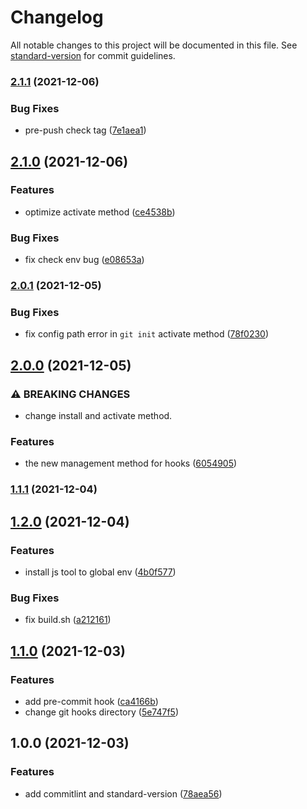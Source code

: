 # Changelog

All notable changes to this project will be documented in this file. See [standard-version](https://github.com/conventional-changelog/standard-version) for commit guidelines.

### [2.1.1](https://github.com/tzaiyang/git-hooks/compare/v2.1.0...v2.1.1) (2021-12-06)


### Bug Fixes

* pre-push check tag ([7e1aea1](https://github.com/tzaiyang/git-hooks/commit/7e1aea132040fbfe672600b6e58b38fd267ec5da))

## [2.1.0](https://github.com/tzaiyang/git-hooks/compare/v2.0.1...v2.1.0) (2021-12-06)


### Features

* optimize activate method ([ce4538b](https://github.com/tzaiyang/git-hooks/commit/ce4538b47dde959ff6a87731d9928879d743a747))


### Bug Fixes

* fix check env bug ([e08653a](https://github.com/tzaiyang/git-hooks/commit/e08653a6eee4cb8431815f8d041a6738ec153504))

### [2.0.1](https://github.com/tzaiyang/git-hooks/compare/v2.0.0...v2.0.1) (2021-12-05)


### Bug Fixes

* fix config path error in `git init` activate method ([78f0230](https://github.com/tzaiyang/git-hooks/commit/78f0230dce43a7d326a99596e113ae0731c3abdd))

## [2.0.0](https://github.com/tzaiyang/git-hooks/compare/v1.2.0...v2.0.0) (2021-12-05)


### ⚠ BREAKING CHANGES

* change install and activate method.

### Features

* the new management method for hooks ([6054905](https://github.com/tzaiyang/git-hooks/commit/6054905b40eae35810018cfb1956212b0048dfb7))

### [1.1.1](https://github.com/tzaiyang/git-hooks/compare/v1.1.0...v1.1.1) (2021-12-04)

## [1.2.0](https://github.com/tzaiyang/git-hooks/compare/v1.1.0...v1.2.0) (2021-12-04)


### Features

* install js tool to global env ([4b0f577](https://github.com/tzaiyang/git-hooks/commit/4b0f57792a6ec0ec8339717f46bf384a2c7b5d29))


### Bug Fixes

* fix build.sh ([a212161](https://github.com/tzaiyang/git-hooks/commit/a212161f908943b8516fd2d6a7f78177e734143e))

## [1.1.0](https://github.com/tzaiyang/git-hooks/compare/v1.0.0...v1.1.0) (2021-12-03)


### Features

* add pre-commit hook ([ca4166b](https://github.com/tzaiyang/git-hooks/commit/ca4166b01de50593362c27e3bb7c08824529e64e))
* change git hooks directory ([5e747f5](https://github.com/tzaiyang/git-hooks/commit/5e747f59fd0827db4a649cb51b5951770d242fae))

## 1.0.0 (2021-12-03)


### Features

* add commitlint and standard-version ([78aea56](https://github.com/tzaiyang/git-hooks/commit/78aea568df621bd2d7c2e8d96c63b401fda25d5a))
